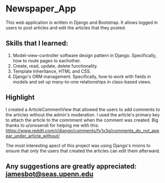 # Newspaper_App

This web application is written in Django and Bootstrap. It allows logged in users to post articles and edit the articles that they posted.

## Skills that I learned:

1. Model-view-controller software design pattern in Django. Specifically, how to route pages to eachother.
2. Create, read, update, delete functionality.
3. Template Inheritance, HTML and CSS.
4. Django's ORM management. Specifically, how to work with fields in models and set up many-to-one relationships in class-based views.

## Highlight
I created a ArticleCommentView that allowed the users to add comments to the articles without the admin's moderation. I used the article's primary key to attach the article to the commment when the comment was created. Big thanks to u/onosendi for helping me with this: https://www.reddit.com/r/django/comments/fy1x3g/comments_do_not_appear_under_article_without/

The most interesting apect of this project was using Django's mixins to ensure that only the users that created the articles can edit them afterward.




## Any suggestions are greatly appreciated: jamesbot@seas.upenn.edu
